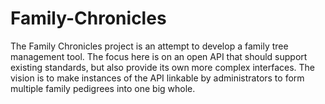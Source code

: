 # Family-Chronicles

The Family Chronicles project is an attempt to develop a family tree management tool. The focus here is on an open API that should support existing standards, but also provide its own more complex interfaces. The vision is to make instances of the API linkable by administrators to form multiple family pedigrees into one big whole.
